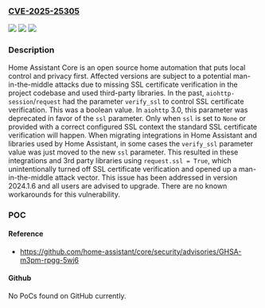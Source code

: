 ### [CVE-2025-25305](https://cve.mitre.org/cgi-bin/cvename.cgi?name=CVE-2025-25305)
![](https://img.shields.io/static/v1?label=Product&message=core&color=blue)
![](https://img.shields.io/static/v1?label=Version&message=%3D%20%3C%202024.1.6%20&color=brighgreen)
![](https://img.shields.io/static/v1?label=Vulnerability&message=CWE-940%3A%20Improper%20Verification%20of%20Source%20of%20a%20Communication%20Channel&color=brighgreen)

### Description

Home Assistant Core is an open source home automation that puts local control and privacy first. Affected versions are subject to a potential man-in-the-middle attacks due to missing SSL certificate verification in the project codebase and used third-party libraries. In the past, `aiohttp-session`/`request` had the parameter `verify_ssl` to control SSL certificate verification. This was a boolean value. In `aiohttp` 3.0, this parameter was deprecated in favor of the `ssl` parameter. Only when `ssl` is set to `None` or provided with a correct configured SSL context the standard SSL certificate verification will happen. When migrating integrations in Home Assistant and libraries used by Home Assistant, in some cases the `verify_ssl` parameter value was just moved to the new `ssl` parameter. This resulted in these integrations and 3rd party libraries using `request.ssl = True`, which unintentionally turned off SSL certificate verification and opened up a man-in-the-middle attack vector. This issue has been addressed in version 2024.1.6 and all users are advised to upgrade. There are no known workarounds for this vulnerability.

### POC

#### Reference
- https://github.com/home-assistant/core/security/advisories/GHSA-m3pm-rpgg-5wj6

#### Github
No PoCs found on GitHub currently.

